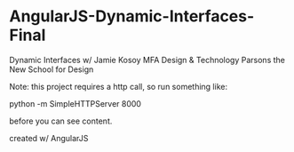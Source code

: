 AngularJS-Dynamic-Interfaces-Final
==================================
Dynamic Interfaces w/ Jamie Kosoy
MFA Design & Technology
Parsons the New School for Design

Note: this project requires a http call, so run something like:

python -m SimpleHTTPServer 8000

before you can see content.

created w/ AngularJS
